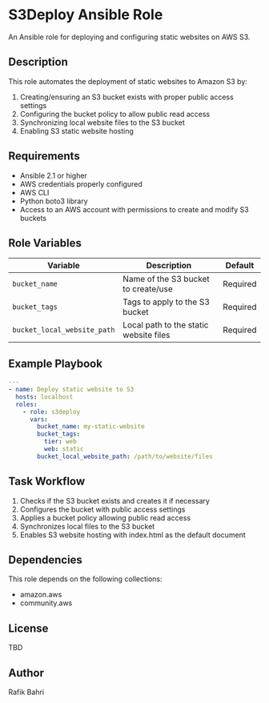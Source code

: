 # S3Deploy Ansible Role

An Ansible role for deploying and configuring static websites on AWS S3.

## Description

This role automates the deployment of static websites to Amazon S3 by:

1. Creating/ensuring an S3 bucket exists with proper public access settings
2. Configuring the bucket policy to allow public read access
3. Synchronizing local website files to the S3 bucket
4. Enabling S3 static website hosting

## Requirements

- Ansible 2.1 or higher
- AWS credentials properly configured
- AWS CLI
- Python boto3 library
- Access to an AWS account with permissions to create and modify S3 buckets

## Role Variables

| Variable | Description | Default |
|----------|-------------|---------|
| `bucket_name` | Name of the S3 bucket to create/use | Required |
| `bucket_tags` | Tags to apply to the S3 bucket | Required |
| `bucket_local_website_path` | Local path to the static website files | Required |

## Example Playbook

```yaml
---
- name: Deploy static website to S3
  hosts: localhost
  roles:
    - role: s3deploy
      vars:
        bucket_name: my-static-website
        bucket_tags:
          tier: web
          web: static
        bucket_local_website_path: /path/to/website/files
```

## Task Workflow

1. Checks if the S3 bucket exists and creates it if necessary
2. Configures the bucket with public access settings
3. Applies a bucket policy allowing public read access
4. Synchronizes local files to the S3 bucket
5. Enables S3 website hosting with index.html as the default document

## Dependencies

This role depends on the following collections:

- amazon.aws
- community.aws

## License

TBD

## Author

Rafik Bahri
